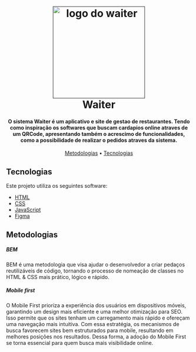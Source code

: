 
<h1 align="center">
  <br>
  <a href=""><img src="./src/assets/logo-waiter" alt="logo do waiter" width="250"></a>
  <br>
  Waiter
  <br>
</h1>

<h4 align="center">O sistema Waiter é um aplicativo e site de gestao de restaurantes. Tendo como inspiração os softwares que buscam cardapios online atraves de um QRCode, apresentando também o acrescimo de funcionalidades, como a possibilidade de realizar o pedidos atraves da sistema.</h4>

<p align="center">
  <a href="#Metodologias">Metodologias</a> •
  <a href="#tecnologias">Tecnologias</a>
</p>

## Tecnologias

Este projeto utiliza os seguintes software:

- [HTML]([https://pt-br.legacy.reactjs.org/](https://developer.mozilla.org/pt-BR/docs/Web/HTML))
- [CSS](https://developer.mozilla.org/pt-BR/docs/Web/CSS)
- [JavaScript](https://developer.mozilla.org/pt-BR/docs/Web/JavaScript)
- [Figma](https://www.figma.com/)

## Metodologias

<h5>BEM</h5>
<p>BEM é uma metodologia que visa ajudar o desenvolvedor a criar pedaços reutilizáveis de código, tornando o processo de nomeação de classes no HTML & CSS mais prático, lógico e rápido.</p>
<h5>Mobile first</h5>
<p>O Mobile First prioriza a experiência dos usuários em dispositivos móveis, garantindo um design mais eficiente e uma melhor otimização para SEO. Isso permite que os sites tenham um carregamento mais rápido e ofereçam uma navegação mais intuitiva. Com essa estratégia, os mecanismos de busca favorecem sites bem estruturados para mobile, resultando em melhores posições nos resultados. Dessa forma, a adoção do Mobile First se torna essencial para quem busca mais visibilidade online.</p>
